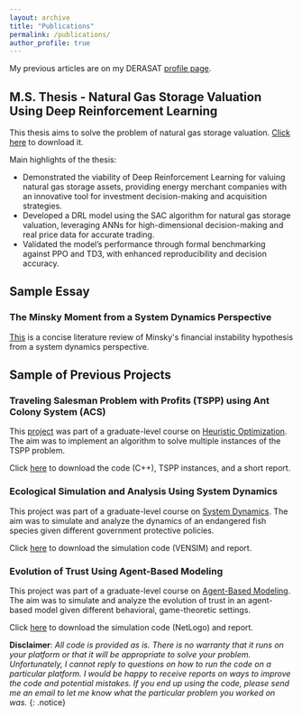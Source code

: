 ```yaml
---
layout: archive
title: "Publications"
permalink: /publications/
author_profile: true
---
```



My previous articles are on my DERASAT [profile page](https://www.derasat.org.bh/research-analysis/experts/abdulaziz-aldosseri/).

## M.S. Thesis - Natural Gas Storage Valuation Using Deep Reinforcement Learning
This thesis aims to solve the problem of natural gas storage valuation. [Click here](https:///abdulaziz-aldoseri.github.io/files/MS_thesis/Abdulaziz_Aldoseri_Thesis.pdf) to download it.

Main highlights of the thesis:
* Demonstrated the viability of Deep Reinforcement Learning for valuing natural gas storage assets, providing energy merchant companies with an innovative tool for investment decision-making and acquisition strategies.
* Developed a DRL model using the SAC algorithm for natural gas storage valuation, leveraging ANNs for high-dimensional decision-making and real price data for accurate trading.
* Validated the model’s performance through formal benchmarking against PPO and TD3, with enhanced reproducibility and decision accuracy.

## Sample Essay
### The Minsky Moment from a System Dynamics Perspective
[This](https:///abdulaziz-aldoseri.github.io/files/SD/Minsky.pdf) is a concise literature review of Minsky's financial instability hypothesis from a system dynamics perspective.


## Sample of Previous Projects

### Traveling Salesman Problem with Profits (TSPP) using Ant Colony System (ACS)
This [project](https:///abdulaziz-aldoseri.github.io/files/TSPP_ACS/Project.pdf) was part of a graduate-level course on [Heuristic Optimization](https:///abdulaziz-aldoseri.github.io/files/TSPP_ACS/IE_517_syllabus.PDF). The aim was to implement an algorithm to solve multiple instances of the TSPP problem.

Click [here](https:///abdulaziz-aldoseri.github.io/files/TSPP_ACS/TSPP.rar) to download the code (C++), TSPP instances, and a short report.

### Ecological Simulation and Analysis Using System Dynamics
This project was part of a graduate-level course on [System Dynamics](https:///abdulaziz-aldoseri.github.io/files/SD/IE_550_syllabus.PDF). The aim was to simulate and analyze the dynamics of an endangered fish species given different government protective policies.

Click [here](https:///abdulaziz-aldoseri.github.io/files/SD/Project.rar) to download the simulation code (VENSIM) and report.

### Evolution of Trust Using Agent-Based Modeling
This project was part of a graduate-level course on [Agent-Based Modeling](https:///abdulaziz-aldoseri.github.io/files/ABM/Syllabus.pdf). The aim was to simulate and analyze the evolution of trust in an agent-based model given different behavioral, game-theoretic settings.

Click [here](https:///abdulaziz-aldoseri.github.io/files/ABM/GroupD.rar) to download the simulation code (NetLogo) and report.

**Disclaimer**: _All code is provided as is. There is no warranty that it runs on your platform or that it will be appropriate to solve your problem. Unfortunately, I cannot reply to questions on how to run the code on a particular platform. I would be happy to receive reports on ways to improve the code and potential mistakes. If you end up using the code, please send me an email to let me know what the particular problem you worked on was._
{: .notice}

